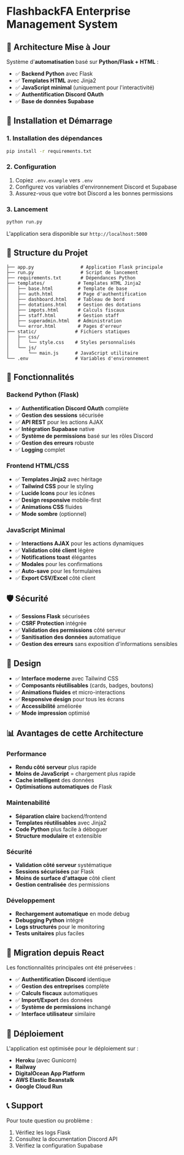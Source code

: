 # FlashbackFA Enterprise Management System

## 🎯 **Architecture Mise à Jour**

Système d'**automatisation** basé sur **Python/Flask + HTML** :
- ✅ **Backend Python** avec Flask
- ✅ **Templates HTML** avec Jinja2
- ✅ **JavaScript minimal** (uniquement pour l'interactivité)
- ✅ **Authentification Discord OAuth**
- ✅ **Base de données Supabase**

## 🚀 **Installation et Démarrage**

### 1. Installation des dépendances

```bash
pip install -r requirements.txt
```

### 2. Configuration

1. Copiez `.env.example` vers `.env`
2. Configurez vos variables d'environnement Discord et Supabase
3. Assurez-vous que votre bot Discord a les bonnes permissions

### 3. Lancement

```bash
python run.py
```

L'application sera disponible sur `http://localhost:5000`

## 📁 **Structure du Projet**

```
├── app.py                 # Application Flask principale
├── run.py                 # Script de lancement
├── requirements.txt       # Dépendances Python
├── templates/            # Templates HTML Jinja2
│   ├── base.html         # Template de base
│   ├── auth.html         # Page d'authentification
│   ├── dashboard.html    # Tableau de bord
│   ├── dotations.html    # Gestion des dotations
│   ├── impots.html       # Calculs fiscaux
│   ├── staff.html        # Gestion staff
│   ├── superadmin.html   # Administration
│   └── error.html        # Pages d'erreur
├── static/              # Fichiers statiques
│   ├── css/
│   │   └── style.css    # Styles personnalisés
│   └── js/
│       └── main.js      # JavaScript utilitaire
└── .env                 # Variables d'environnement
```

## 🔧 **Fonctionnalités**

### Backend Python (Flask)
- ✅ **Authentification Discord OAuth** complète
- ✅ **Gestion des sessions** sécurisée
- ✅ **API REST** pour les actions AJAX
- ✅ **Intégration Supabase** native
- ✅ **Système de permissions** basé sur les rôles Discord
- ✅ **Gestion des erreurs** robuste
- ✅ **Logging** complet

### Frontend HTML/CSS
- ✅ **Templates Jinja2** avec héritage
- ✅ **Tailwind CSS** pour le styling
- ✅ **Lucide Icons** pour les icônes
- ✅ **Design responsive** mobile-first
- ✅ **Animations CSS** fluides
- ✅ **Mode sombre** (optionnel)

### JavaScript Minimal
- ✅ **Interactions AJAX** pour les actions dynamiques
- ✅ **Validation côté client** légère
- ✅ **Notifications toast** élégantes
- ✅ **Modales** pour les confirmations
- ✅ **Auto-save** pour les formulaires
- ✅ **Export CSV/Excel** côté client

## 🛡️ **Sécurité**

- ✅ **Sessions Flask** sécurisées
- ✅ **CSRF Protection** intégrée
- ✅ **Validation des permissions** côté serveur
- ✅ **Sanitisation des données** automatique
- ✅ **Gestion des erreurs** sans exposition d'informations sensibles

## 🎨 **Design**

- ✅ **Interface moderne** avec Tailwind CSS
- ✅ **Composants réutilisables** (cards, badges, boutons)
- ✅ **Animations fluides** et micro-interactions
- ✅ **Responsive design** pour tous les écrans
- ✅ **Accessibilité** améliorée
- ✅ **Mode impression** optimisé

## 📊 **Avantages de cette Architecture**

### Performance
- **Rendu côté serveur** plus rapide
- **Moins de JavaScript** = chargement plus rapide
- **Cache intelligent** des données
- **Optimisations automatiques** de Flask

### Maintenabilité
- **Séparation claire** backend/frontend
- **Templates réutilisables** avec Jinja2
- **Code Python** plus facile à déboguer
- **Structure modulaire** et extensible

### Sécurité
- **Validation côté serveur** systématique
- **Sessions sécurisées** par Flask
- **Moins de surface d'attaque** côté client
- **Gestion centralisée** des permissions

### Développement
- **Rechargement automatique** en mode debug
- **Debugging Python** intégré
- **Logs structurés** pour le monitoring
- **Tests unitaires** plus faciles

## 🔄 **Migration depuis React**

Les fonctionnalités principales ont été préservées :
- ✅ **Authentification Discord** identique
- ✅ **Gestion des entreprises** complète
- ✅ **Calculs fiscaux** automatiques
- ✅ **Import/Export** des données
- ✅ **Système de permissions** inchangé
- ✅ **Interface utilisateur** similaire

## 🚀 **Déploiement**

L'application est optimisée pour le déploiement sur :
- **Heroku** (avec Gunicorn)
- **Railway** 
- **DigitalOcean App Platform**
- **AWS Elastic Beanstalk**
- **Google Cloud Run**

## 📞 **Support**

Pour toute question ou problème :
1. Vérifiez les logs Flask
2. Consultez la documentation Discord API
3. Vérifiez la configuration Supabase
